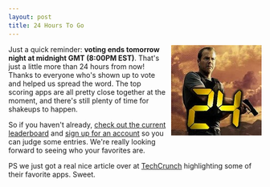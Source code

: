 ```yaml
---
layout: post
title: 24 Hours To Go
---
```


<img src="/images/2010/10/24.jpg" style="margin: 0 0 10px 10px; float: right;"/>

Just a quick reminder: <strong>voting ends tomorrow night at midnight GMT (8:00PM
EST)</strong>. That's just a little more than 24 hours from now! Thanks to everyone
who's shown up to vote and helped us spread the word. The top scoring apps are
all pretty close together at the moment, and there's still plenty of time for
shakeups to happen.

So if you haven't already,
<a href="http://railsrumble.com">check out the current leaderboard</a> and
<a href="http://railsrumble.com/login">sign up for an account</a> so you can
judge some entries. We're really looking forward to seeing who your favorites
are.

PS we just got a real nice article over at
<a href="http://tcrn.ch/96ilW2">TechCrunch</a> highlighting some of their
favorite apps. Sweet.
